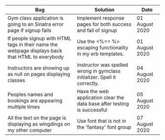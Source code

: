 | Bug | Solution | Date |
|-----|----------|------|
| Gym class application is going to an Sinatra error page if signup fails | Implement response pages for both success and fail of signup | 01 August 2020 |
| If people signup with HTML tags in their name the webpage displays back that HTML to everybody | Use the <%== %> escaping functionality in my erb templates. | 01 August 2020 |
| Instructors are showing up as null on pages displaying classes | instructor was spelled wrong in gymclass initializer. Spell it correctly. | 04 August 2020 |
| Peoples names and bookings are appearing multiple times | Have the web application clear the data base after testing is successful | 05 August 2020 |
| All the text on the page is displaying as wingdings on my other computer | Use font that is not in the 'fantasy' font group | 07 August 2020 |
